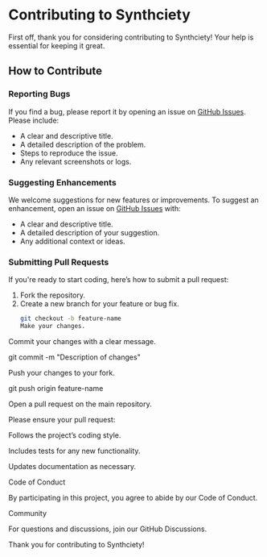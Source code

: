 # Contributing to Synthciety

First off, thank you for considering contributing to Synthciety! Your help is essential for keeping it great.

## How to Contribute

### Reporting Bugs

If you find a bug, please report it by opening an issue on [GitHub Issues](https://github.com/Synthciety/Synthciety/issues). Please include:

- A clear and descriptive title.
- A detailed description of the problem.
- Steps to reproduce the issue.
- Any relevant screenshots or logs.

### Suggesting Enhancements

We welcome suggestions for new features or improvements. To suggest an enhancement, open an issue on [GitHub Issues](https://github.com/Synthciety/Synthciety/issues) with:

- A clear and descriptive title.
- A detailed description of your suggestion.
- Any additional context or ideas.

### Submitting Pull Requests

If you're ready to start coding, here’s how to submit a pull request:

1. Fork the repository.
2. Create a new branch for your feature or bug fix.
   ```sh
   git checkout -b feature-name
   Make your changes.

Commit your changes with a clear message.

git commit -m "Description of changes"

Push your changes to your fork.

git push origin feature-name

Open a pull request on the main repository.

Please ensure your pull request:

Follows the project’s coding style.

Includes tests for any new functionality.

Updates documentation as necessary.

Code of Conduct

By participating in this project, you agree to abide by our Code of Conduct.

Community

For questions and discussions, join our GitHub Discussions.

Thank you for contributing to Synthciety!
